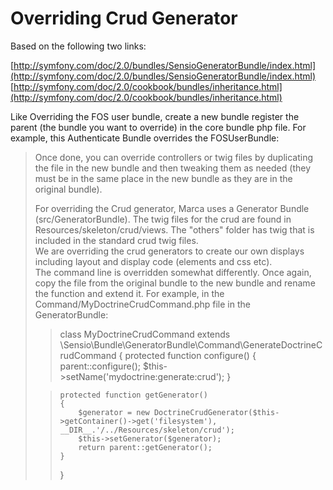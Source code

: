 # Overriding Crud Generator

Based on the following two links:

[http://symfony.com/doc/2.0/bundles/SensioGeneratorBundle/index.html](http://symfony.com/doc/2.0/bundles/SensioGeneratorBundle/index.html)
[http://symfony.com/doc/2.0/cookbook/bundles/inheritance.html](http://symfony.com/doc/2.0/cookbook/bundles/inheritance.html)

Like Overriding the FOS user bundle, create a new bundle register the parent (the bundle you want to override) in the core bundle php file.  For example, this Authenticate Bundle overrides the FOSUserBundle:

> <?php
> namespace Marca\AuthenticateBundle;
> use Symfony\Component\HttpKernel\Bundle\Bundle;
> class MarcaAuthenticateBundle extends Bundle
> {
>     public function getParent()
>     {
>         return 'FOSUserBundle';
>     }
> }

Once done, you can override controllers or twig files by duplicating the file in the new bundle and then tweaking them as needed (they must be in the same place in the new bundle as they are in the original bundle).

For overriding the Crud generator, Marca uses a Generator Bundle (src/GeneratorBundle).  The twig files for the crud are found in Resources/skeleton/crud/views.  The "others" folder has twig that is included in the standard crud twig files.  
We are overriding the crud generators to create our own displays including layout and display code (elements and css etc).  
The command line is overridden somewhat differently.  Once again, copy the file from the original bundle to the new bundle and rename the function and extend it.  For example, in the Command/MyDoctrineCrudCommand.php file in the GeneratorBundle:

> class MyDoctrineCrudCommand extends \Sensio\Bundle\GeneratorBundle\Command\GenerateDoctrineCrudCommand
> {
>     protected function configure()
>     {
>         parent::configure();
>         $this->setName('mydoctrine:generate:crud');
>     }

>     protected function getGenerator()
>     {
>         $generator = new DoctrineCrudGenerator($this->getContainer()->get('filesystem'), __DIR__.'/../Resources/skeleton/crud');
>         $this->setGenerator($generator);
>         return parent::getGenerator();
>     }
> }